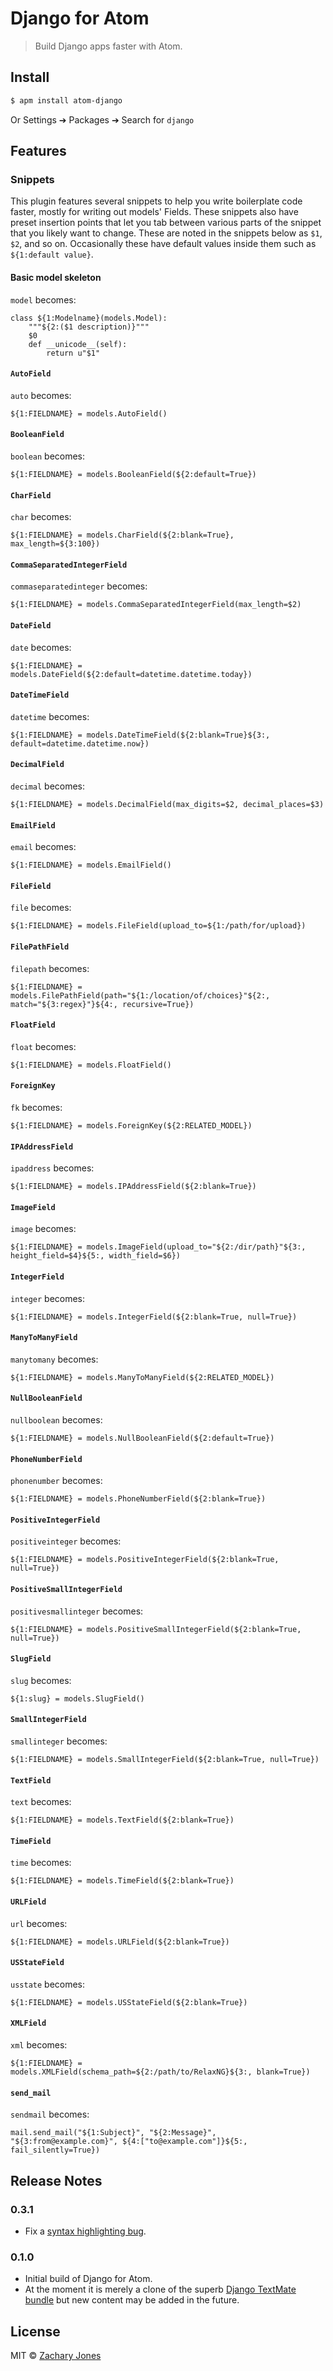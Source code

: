 # Django for Atom

> Build Django apps faster with Atom.

## Install

```bash
$ apm install atom-django
```

Or Settings ➔ Packages ➔ Search for `django`

## Features

### Snippets

This plugin features several snippets to help you write boilerplate code faster, mostly for writing out models' Fields. These snippets also have preset insertion points that let you tab between various parts of the snippet that you likely want to change. These are noted in the snippets below as `$1`, `$2`, and so on. Occasionally these have default values inside them such as `${1:default value}`.

#### Basic model skeleton

`model` becomes:

    class ${1:Modelname}(models.Model):
        """${2:($1 description)}"""
        $0
        def __unicode__(self):
            return u"$1"

#### `AutoField`

`auto` becomes:

  `${1:FIELDNAME} = models.AutoField()`

#### `BooleanField`

`boolean` becomes:

  `${1:FIELDNAME} = models.BooleanField(${2:default=True})`

#### `CharField`

`char` becomes:

  `${1:FIELDNAME} = models.CharField(${2:blank=True}, max_length=${3:100})`

#### `CommaSeparatedIntegerField`

`commaseparatedinteger` becomes:

  `${1:FIELDNAME} = models.CommaSeparatedIntegerField(max_length=$2)`

#### `DateField`

`date` becomes:

  `${1:FIELDNAME} = models.DateField(${2:default=datetime.datetime.today})`

#### `DateTimeField`

`datetime` becomes:

  `${1:FIELDNAME} = models.DateTimeField(${2:blank=True}${3:, default=datetime.datetime.now})`

#### `DecimalField`

`decimal` becomes:

  `${1:FIELDNAME} = models.DecimalField(max_digits=$2, decimal_places=$3)`

#### `EmailField`

`email` becomes:

  `${1:FIELDNAME} = models.EmailField()`

#### `FileField`

`file` becomes:

  `${1:FIELDNAME} = models.FileField(upload_to=${1:/path/for/upload})`

#### `FilePathField`

`filepath` becomes:

  `${1:FIELDNAME} = models.FilePathField(path="${1:/location/of/choices}"${2:, match="${3:regex}"}${4:, recursive=True})`

#### `FloatField`

`float` becomes:

  `${1:FIELDNAME} = models.FloatField()`

#### `ForeignKey`

`fk` becomes:

  `${1:FIELDNAME} = models.ForeignKey(${2:RELATED_MODEL})`

#### `IPAddressField`

`ipaddress` becomes:

  `${1:FIELDNAME} = models.IPAddressField(${2:blank=True})`

#### `ImageField`

`image` becomes:

  `${1:FIELDNAME} = models.ImageField(upload_to="${2:/dir/path}"${3:, height_field=$4}${5:, width_field=$6})`

#### `IntegerField`

`integer` becomes:

  `${1:FIELDNAME} = models.IntegerField(${2:blank=True, null=True})`

#### `ManyToManyField`

`manytomany` becomes:

  `${1:FIELDNAME} = models.ManyToManyField(${2:RELATED_MODEL})`

#### `NullBooleanField`

`nullboolean` becomes:

  `${1:FIELDNAME} = models.NullBooleanField(${2:default=True})`

#### `PhoneNumberField`

`phonenumber` becomes:

  `${1:FIELDNAME} = models.PhoneNumberField(${2:blank=True})`

#### `PositiveIntegerField`

`positiveinteger` becomes:

  `${1:FIELDNAME} = models.PositiveIntegerField(${2:blank=True, null=True})`

#### `PositiveSmallIntegerField`

`positivesmallinteger` becomes:

  `${1:FIELDNAME} = models.PositiveSmallIntegerField(${2:blank=True, null=True})`

#### `SlugField`

`slug` becomes:

  `${1:slug} = models.SlugField()`

#### `SmallIntegerField`

`smallinteger` becomes:

  `${1:FIELDNAME} = models.SmallIntegerField(${2:blank=True, null=True})`

#### `TextField`

`text` becomes:

  `${1:FIELDNAME} = models.TextField(${2:blank=True})`

#### `TimeField`

`time` becomes:

  `${1:FIELDNAME} = models.TimeField(${2:blank=True})`

#### `URLField`

`url` becomes:

  `${1:FIELDNAME} = models.URLField(${2:blank=True})`

#### `USStateField`

`usstate` becomes:

  `${1:FIELDNAME} = models.USStateField(${2:blank=True})`

#### `XMLField`

`xml` becomes:

  `${1:FIELDNAME} = models.XMLField(schema_path=${2:/path/to/RelaxNG}${3:, blank=True})`

#### `send_mail`

`sendmail` becomes:

    mail.send_mail("${1:Subject}", "${2:Message}", "${3:from@example.com}", ${4:["to@example.com"]}${5:, fail_silently=True})

## Release Notes

### 0.3.1

* Fix a [syntax highlighting bug](https://github.com/zacharytamas/atom-django/issues/9).

### 0.1.0

* Initial build of Django for Atom.
* At the moment it is merely a clone of the superb [Django TextMate bundle](https://github.com/textmate/python-django.tmbundle) but new content may be added in the future.

## License

MIT © [Zachary Jones](http://github.com/zacharytamas)
